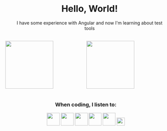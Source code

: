 <div id="user-content-toc">
  <ul align="center">
    <summary><h1 style="display: inline-block">Hello, World!</h1></summary>
    I have some experience with Angular and now I'm learning about test tools 
</div>
<div align="center">
 <div style="display: inline_block"> <br>
  <a href="https://github.com/Samara-Padrao">
  <img align="left" height="150em" src="https://github-readme-stats.vercel.app/api?username=Samara-Padrao&show_icons=true&theme=radical&include_all_commits=true&count_private=true"/>
  <img height="150em" src="https://github-readme-stats.vercel.app/api/top-langs/?username=Samara-Padrao&layout=compact&langs_count=7&theme=radical"/>
</div>
   <br></a>
<div align="center">
 <div style="display: inline_block"> 
       
 <h3 align="center" class="heading-element" dir="auto">When coding, I listen to:</h3>
  <img height="40" width="auto" src="https://m.media-amazon.com/images/I/61+Ts42XP4L._UF1000,1000_QL80_.jpg"/>
  <img height="40" width="auto" src="https://www.spirit-of-metal.com/les%20goupes/T/The%20Plot%20In%20You/First%20Born/First%20Born_4629.jpg"/>
  <img height="40" width="auto" src="https://i.pinimg.com/474x/2c/85/cd/2c85cd4605186689cd9087b1f195ff1e.jpg"/>
  <img height="40" width="auto" src="https://whiplash.net/imagens_promo_22/kiss_2023.jpg?nocache"/>
  <img height="40" width="auto" src="https://encrypted-tbn0.gstatic.com/images?q=tbn:ANd9GcS0SvdaqlhKfXIytO9D7VJGX5NThjOXy-YTFA&usqp=CAU"/>
  <img height="25" width="auto" src="https://i1.sndcdn.com/artworks-u5So0QqvWC5Tgmjh-Ivd6Uw-t500x500.jpg"/>
</div>        
